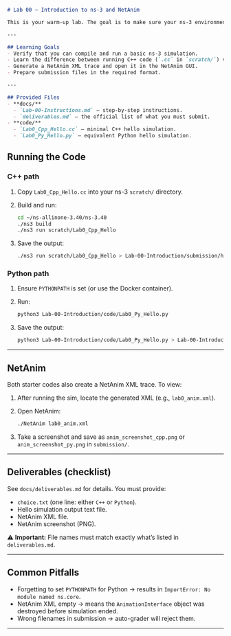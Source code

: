 ````markdown
# Lab 00 – Introduction to ns-3 and NetAnim

This is your warm-up lab. The goal is to make sure your ns-3 environment is set up and that you can run both C++ and Python simulations, capture output, and visualize results with NetAnim.

---

## Learning Goals
- Verify that you can compile and run a basic ns-3 simulation.
- Learn the difference between running C++ code (`.cc` in `scratch/`) vs Python bindings (`.py`).
- Generate a NetAnim XML trace and open it in the NetAnim GUI.
- Prepare submission files in the required format.

---

## Provided Files
- **docs/**
  - `Lab-00-Instructions.md` – step-by-step instructions.
  - `deliverables.md` – the official list of what you must submit.
- **code/**
  - `Lab0_Cpp_Hello.cc` – minimal C++ hello simulation.
  - `Lab0_Py_Hello.py` – equivalent Python hello simulation.

````
## Running the Code

### C++ path
1. Copy `Lab0_Cpp_Hello.cc` into your ns-3 `scratch/` directory.
2. Build and run:
   ```bash
   cd ~/ns-allinone-3.40/ns-3.40
   ./ns3 build
   ./ns3 run scratch/Lab0_Cpp_Hello


3. Save the output:

   ```bash
   ./ns3 run scratch/Lab0_Cpp_Hello > Lab-00-Introduction/submission/hello_cpp_output.txt
   ```

### Python path

1. Ensure `PYTHONPATH` is set (or use the Docker container).
2. Run:

   ```bash
   python3 Lab-00-Introduction/code/Lab0_Py_Hello.py
   ```
3. Save the output:

   ```bash
   python3 Lab-00-Introduction/code/Lab0_Py_Hello.py > Lab-00-Introduction/submission/hello_py_output.txt
   ```

---

## NetAnim

Both starter codes also create a NetAnim XML trace. To view:

1. After running the sim, locate the generated XML (e.g., `lab0_anim.xml`).
2. Open NetAnim:

   ```bash
   ./NetAnim lab0_anim.xml
   ```
3. Take a screenshot and save as `anim_screenshot_cpp.png` or `anim_screenshot_py.png` in `submission/`.

---

## Deliverables (checklist)

See `docs/deliverables.md` for details. You must provide:

* `choice.txt` (one line: either `C++` or `Python`).
* Hello simulation output text file.
* NetAnim XML file.
* NetAnim screenshot (PNG).

⚠️ **Important:** File names must match exactly what’s listed in `deliverables.md`.

---

## Common Pitfalls

* Forgetting to set `PYTHONPATH` for Python → results in `ImportError: No module named ns.core`.
* NetAnim XML empty → means the `AnimationInterface` object was destroyed before simulation ended.
* Wrong filenames in submission → auto-grader will reject them.

---

